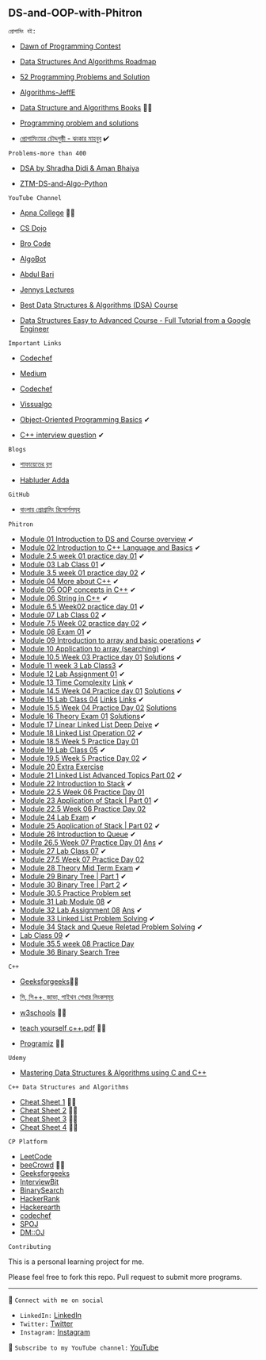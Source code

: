 ## DS-and-OOP-with-Phitron
```
প্রোগামিং বই:
```
- [Dawn of Programming Contest](https://docs.google.com/viewer?a=v&pid=sites&srcid=ZGVmYXVsdGRvbWFpbnxzaGFudG84NnxneDplNjM5ZjhlYzYxMWY1N2Q)

- [Data Structures And Algorithms Roadmap](https://github.com/yuvrajverma01/Data-Structures-And-Algorithms-Roadmap)

- [52 Programming Problems and Solution](https://drive.google.com/file/d/1ZvkZOrdpJezviiUGHKmy2BNivtygASsT/view?fbclid=IwAR0cmTdxl8Z6oI-OtTO0wQ5blYZQqLnWsuOPypolDJLs6d-XYncQUeEZmdQ)

- [Algorithms-JeffE](https://jeffe.cs.illinois.edu/teaching/algorithms/book/Algorithms-JeffE.pdf)

- [Data Structure and Algorithms Books](https://drive.google.com/file/d/1A8_pfCk8KCQlHXo4Ptno8po39aJiDH00/view) 🦾🧠

- [Programming problem and solutions](https://drive.google.com/file/d/1aM8Vmj2gb0ewDnjAjcQo9HhXm2bcJHBG/view)

- [প্রোগামিংয়ের চৌদ্দগুষ্ঠী - ঝংকার মাহবুব](https://drive.google.com/file/d/17vPTP50LB4DHE7mZEIIZCkQmLpG4Iq5M/view?usp=sharing) ✔
```
Problems-more than 400 
```
- [DSA by Shradha Didi & Aman Bhaiya](https://docs.google.com/spreadsheets/d/1hXserPuxVoWMG9Hs7y8wVdRCJTcj3xMBAEYUOXQ5Xag/edit#gid=0)

- [ZTM-DS-and-Algo-Python](https://github.com/VicodinAbuser/ZTM-DS-and-Algo-Python)
```
YouTube Channel
```
- [Apna College](https://www.youtube.com/playlist?list=PLfqMhTWNBTe0b2nM6JHVCnAkhQRGiZMSJ) 🦾🧠

- [CS Dojo](https://www.youtube.com/watch?v=bum_19loj9A&list=PLBZBJbE_rGRV8D7XZ08LK6z-4zPoWzu5H)

- [Bro Code](https://www.youtube.com/watch?v=xX5iOYCJmBI&list=PLZPZq0r_RZON1eaqfafTnEexRzuHbfZX8&index=1)

- [AlgoBot](https://www.youtube.com/watch?v=3gwBZwsa_ik&list=PLknt5L1fvp7W97R2VvIWaim6s1HuCe06y)

- [Abdul Bari](https://www.youtube.com/watch?v=0IAPZzGSbME&list=PLDN4rrl48XKpZkf03iYFl-O29szjTrs_O)

- [Jennys Lectures](https://www.youtube.com/watch?v=9oWd4VJOwr0&list=PLdo5W4Nhv31bbKJzrsKfMpo_grxuLl8LU&index=100)

- [Best Data Structures & Algorithms (DSA) Course](https://www.youtube.com/watch?v=rZ41y93P2Qo&list=PL9gnSGHSqcnr_DxHsP7AW9ftq0AtAyYqJ&index=2)

- [Data Structures Easy to Advanced Course - Full Tutorial from a Google Engineer](https://www.youtube.com/watch?v=RBSGKlAvoiM)
```
Important Links
```
- [Codechef](https://www.codechef.com/getting-started)

- [Medium](https://medium.com/techie-delight/top-25-algorithms-every-programmer-should-know-373246b4881b)

- [Codechef](https://www.codechef.com/certification/data-structures-and-algorithms/prepare)

- [Vissualgo](https://visualgo.net/en)

- [Object-Oriented Programming Basics](https://samiunblack.xyz/blog/oop-basics) ✔

- [C++ interview question](https://www.interviewbit.com/cpp-interview-questions/?utm_source=midfunnel&utm_medium=email) ✔
```
Blogs
```
- [শাফায়েতের ব্লগ](http://www.shafaetsplanet.com/?p=2689)

- [Habluder Adda](http://habluderadda.com/gosti/complexity.html)

```
GitHub 
```
- [বাংলায় প্রোগ্রামিং রিসোর্সসমূহ](https://github.com/me-shaon/bangla-programming-resources#%E0%A6%8F%E0%A6%B2%E0%A6%97%E0%A7%8B%E0%A6%B0%E0%A6%BF%E0%A6%A6%E0%A6%AE)

```
Phitron 
```
- [Module 01 Introduction to DS and Course overview](https://drive.google.com/file/d/1lrb5U402Sn6Y0i8gUX6I2RFivP8wxCht/view) ✔
- [Module 02 Introduction to C++ Language and Basics](https://github.com/arifulmrislam/DS-and-OOP-with-Phitron/tree/master/Module%2002%20Introduction%20to%20C%2B%2B%20Basic) ✔
- [Module 2.5 week 01 practice day 01](https://github.com/arifulmrislam/DS-and-OOP-with-Phitron/tree/master/Module%202.5%20week%2001%20practice%20day%2001) ✔
- [Module 03 Lab Class 01](https://www.geeksforgeeks.org/top-10-most-used-inbuilt-c-functions-for-competitive-programming/) ✔
- [Module 3.5 week 01 practice day 02](https://github.com/arifulmrislam/DS-and-OOP-with-Phitron/tree/master/Module%203.5%20week%2001%20practice%20day%2002) ✔
- [Module 04 More about C++](https://drive.google.com/file/d/1aPqT1mopSCjplADutwj4FBNM3ApdU42Z/view) ✔
- [Module 05 OOP concepts in C++](https://www.geeksforgeeks.org/object-oriented-programming-in-cpp/?ref=lbp) ✔
- [Module 06 String in C++](https://www.w3schools.com/cpp/cpp_strings.asp) ✔
- [Module 6.5 Week02 practice day 01](https://docs.google.com/document/d/1Vl0DXGV5_DmKRDaCoGd9KWe9TyOtG1IllYPpIfahtAs/edit) ✔
- [Module 07 Lab Class 02](https://github.com/arifulmrislam/DS-and-OOP-with-Phitron/tree/master/Module%207%20Lab%20Class%2002) ✔
- [Module 7.5 Week 02 practice day 02](https://docs.google.com/document/d/12FyyDrIZaiAmz-3La39e77R-zciNpDpp811jk_tINrs/edit) ✔
- [Module 08 Exam 01](https://github.com/arifulmrislam/DS-and-OOP-with-Phitron/tree/master/Module%208%20Final%20Exam) ✔
- [Module 09 Introduction to array and basic operations](https://github.com/arifulmrislam/DS-and-OOP-with-Phitron/tree/master/Module%209%20Introduction%20to%20Array%20and%20Basic%20Operations) ✔
- [Module 10 Application to array (searching)](https://github.com/arifulmrislam/DS-and-OOP-with-Phitron/tree/master/Module%2010%20Application%20of%20Array(Searching)) ✔
- [Module 10.5 Week 03 Practice day 01](https://docs.google.com/document/d/1-9luFdne8CUluy8FeZx74DQsJOY4Su7W/edit) [Solutions](https://github.com/arifulmrislam/DS-and-OOP-with-Phitron/tree/master/Module%2010.5%20Week%203%20Practice%20Day%2001) ✔
- [Module 11 week 3 Lab Class3](https://github.com/arifulmrislam/DS-and-OOP-with-Phitron/tree/master/Module%2011%20Lab%20class%2003) ✔
- [Module 12 Lab Assignment 01](https://github.com/arifulmrislam/DS-and-OOP-with-Phitron/tree/master/Module%2012%20Lab%20assignment%2001) ✔
- [Module 13 Time Complexity](https://bn.quora.com/kampiutara-programinye-taima-kamapleksiti-balate-ki-bojhano-haya-kibhabe-ei-bisaye-daksa-hate-pari) [Link](https://iishanto.com/time-complexity-%E0%A6%AC%E0%A6%BF%E0%A6%97-o-%E0%A6%A8%E0%A7%8B%E0%A6%9F%E0%A7%87%E0%A6%B6%E0%A6%A8/) ✔
- [Module 14.5 Week 04 Practice day 01](https://docs.google.com/document/d/1l6F24KE5ybFYgmCZ_tE987egbVu7DzLXecmVDJe9idw/edit) [Solutions](https://github.com/arifulmrislam/DS-and-OOP-with-Phitron/tree/master/Module%2014.5%20Practice%20Problems) ✔
- [Module 15 Lab Class 04](https://github.com/arifulmrislam/DS-and-OOP-with-Phitron/tree/master/Module%2015%20Lav%20Class%2004) [Links](http://www.shafaetsplanet.com/?p=2689) [Links](https://iishanto.com/linked-list-bangla-tutorial) ✔
- [Module 15.5 Week 04 Practice Day 02](https://docs.google.com/document/d/1qzywabEiX9tWGaPVprxltnsA1AIkeJwuN20fm6-3LUA/edit) [Solutions]()
- [Module 16 Theory Exam 01](https://docs.google.com/document/d/e/2PACX-1vTFYcJd5zyYwZi4z3MPIr8Xa_6_ixIEWd2qUP5A1kRsNPotY_isasxb-9XsIVnQv5H56CQ9jpxtpfad/pub) [Solutions](https://docs.google.com/document/d/1SQ-oat8m-bjiuoOQxlNwXLxFvyQBdpQ78lo-sOXs0XQ/edit)✔
- [Module 17 Linear Linked List Deep Deive]() ✔
- [Module 18 Linked List Operation 02]() ✔
- [Module 18.5 Week 5 Practice Day 01]()
- [Module 19 Lab Class 05](https://github.com/arifulmrislam/DS-and-OOP-with-Phitron/tree/master/Module%2019%20Lab%20Class%2005) ✔
- [Module 19.5 Week 5 Practice Day 02]() ✔
- [Module 20 Extra Exercise](https://docs.google.com/document/d/1lLIudXO_yEEkpM43i90Rqrxwg7-4imMoRdnkpWUUFYY/edit)
- [Module 21 Linked List Advanced Topics Part 02](https://github.com/arifulmrislam/DS-and-OOP-with-Phitron/tree/master/Module%2021%20Linked%20List%20Advanced%20Topics%20Part%202) ✔
- [Module 22 Introduction to Stack](https://github.com/arifulmrislam/DS-and-OOP-with-Phitron/tree/master/Module%2022%20Introduction%20to%20Stack) ✔
- [Module 22.5 Week 06 Practice Day 01]()
- [Module 23 Application of Stack | Part 01]() ✔
- [Module 22.5 Week 06 Practice Day 02]()
- [Module 24 Lab Exam]() ✔
- [Module 25 Application of Stack | Part 02]() ✔
- [Module 26 Introduction to Queue](https://github.com/arifulmrislam/DS-and-OOP-with-Phitron/tree/master/Module%2026%20Introduction%20to%20Queue) ✔
- [Modile 26.5 Week 07 Practice Day 01](https://docs.google.com/document/d/1auTB6AK6m5V3ppsFclWYc8KzYMq0oRMM3b8_yW0pv9I/edit) [Ans]() ✔
- [Module 27 Lab Class 07]() ✔
- [Module 27.5 Week 07 Practice Day 02](https://docs.google.com/document/d/1y3bb5YoVVspCEMPllCJvfQRjMAtAa79mBdvjhEjVKrA/edit?fbclid=IwAR3C3WrwyD_q6L8nQUcQKSWg9QaUXH4wh9Ravrn80kQt7lUdeSIKvvHRS0c)
- [Module 28 Theory Mid Term Exam](https://docs.google.com/document/d/1walE3WiPF5EQnO3N4E1J8VeIrLzF0HdeQCU6hje9O1g/edit?usp=sharing) ✔
- [Module 29 Binary Tree | Part 1]() ✔
- [Module 30 Binary Tree | Part 2](https://github.com/arifulmrislam/DS-and-OOP-with-Phitron/tree/master/Module%2030%20Binary%20Tree%20Part-2) ✔
- [Module 30.5 Practice Problem set](https://docs.google.com/document/d/1Gkn0wsZHL3cuX9XuP1Sg2bMeAAUMFEX-zbfLFEVD7uM/edit) 
- [Module 31 Lab Module 08]() ✔
- [Module 32 Lab Assignment 08](https://docs.google.com/document/d/1_lDF4iEG00UzPZYoB_rZW8x5-AswZcwoLa866uG4Ih4/edit) [Ans](https://docs.google.com/document/d/1B--kc3ccqThkA7QbhkaA9orWfrfc51zCxYSOk9IX9Zw/edit?pli=1) ✔
- [Module 33 Linked List Problem Solving](https://docs.google.com/document/d/13wvanKrWyxXiv8R6Kra7Th2vxIm1tVeCidzoUkvcpME/edit) ✔
- [Module 34 Stack and Queue Reletad Problem Solving](https://docs.google.com/document/d/1Pj2N7cs8x4-WKa-CPinTtIqFBE0N-p413jBPXtXhW5o/edit) ✔
- [Lab Class 09](https://docs.google.com/document/d/1k9NgACgQ3LLeAewmxdziV-z27EfzVoZK6n2pFL5J9ug/edit) ✔
- [Module 35.5 week 08 Practice Day ](https://docs.google.com/document/d/1KXT8E1b1XEpxPAA5ok5yFGxImByxtMkfkJPB9YUqWQI/edit)
- [Module 36 Binary Search Tree](https://algorithms.tutorialhorizon.com/top-25-problems-on-binary-trees-binary-search-trees/)

```
C++
```
- [Geeksforgeeks](https://www.geeksforgeeks.org/c-data-types/?ref=lbp)🦾🧠

- [সি, সি++, জাভা, পাইথন শেখার লিংকসমূহ](https://github.com/hasancse91/Programming-Problem-In-Bengali/blob/master/Programming%20Language%20Tutorial%20Link.md)

- [w3schools](https://www.w3schools.com/cpp/cpp_oop.asp) 🦾🧠

- [teach yourself c++.pdf](https://github.com/arifulmrislam/C-Language-Problems-and-Solutions/blob/master/teach%20yourself%20c%2B%2B.pdf) 🦾🧠

- [Programiz](https://www.programiz.com/cpp-programming) 🦾🧠
```
Udemy
```
- [Mastering Data Structures & Algorithms using C and C++](https://www.udemy.com/course/datastructurescncpp/)

```
C++ Data Structures and Algorithms

```
- [Cheat Sheet 1](https://wiki.josephhyatt.com/) 🦾🧠
- [Cheat Sheet 2](https://cheatography.com/burcuco/cheat-sheets/data-structures-and-algorithms/) 🦾🧠
- [Cheat Sheet 3](https://yunpengn.github.io/NUSheets/content/CS2020/final.pdf) 🦾🧠
- [Cheat Sheet 4](https://drive.google.com/file/d/1Q_I6H8qBTTIFMHEPbbpKVrg_E5N6cFtg/view) 🦾🧠

```
CP Platform

```
- [LeetCode](https://leetcode.com/Ariful_Islam_Arif/)
- [beeCrowd](https://www.beecrowd.com.br/judge/en/categories) 🦾🧠
- [Geeksforgeeks]()
- [InterviewBit]()
- [BinarySearch]()
- [HackerRank]()
- [Hackerearth]()
- [codechef]()
- [SPOJ]()
- [DM::OJ]()
```
Contributing
```
This is a personal learning project for me.

Please feel free to fork this repo. Pull request to submit more programs.

---
🚩 `Connect with me on social`
- `LinkedIn:` [LinkedIn](https://www.linkedin.com/in/ariful-islam-arif-2987b51a3/)
- `Twitter:` [Twitter](https://twitter.com/arifulislam301)
- `Instagram:` [Instagram](https://www.instagram.com/ariful_mr_islam/)

🔔 `Subscribe to my YouTube channel:` [YouTube](https://www.youtube.com/channel/UCED68cm6nHaAlAk0h9I3yAQ)

